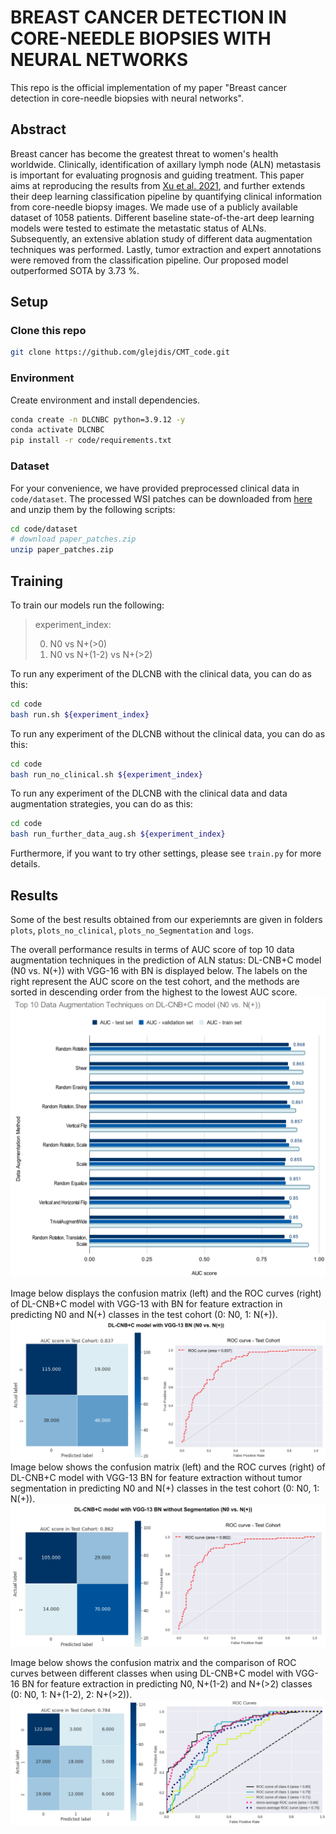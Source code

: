 # BREAST CANCER DETECTION IN CORE-NEEDLE BIOPSIES WITH NEURAL NETWORKS

This repo is the official implementation of my paper "Breast cancer detection in core-needle biopsies with neural networks". 

## Abstract

Breast cancer has become the greatest threat to women's health worldwide. Clinically, identification of axillary lymph node (ALN) metastasis is important for evaluating prognosis and guiding  treatment. This paper aims at reproducing the results from [Xu et al. 2021](https://arxiv.org/abs/2112.02222), and further extends their deep learning classification pipeline by quantifying clinical information from core-needle biopsy images. We made use of a publicly available dataset of $1058$ patients. Different baseline state-of-the-art deep learning models were tested to estimate the metastatic status of ALNs. Subsequently, an extensive ablation study of different data augmentation techniques was performed. Lastly, tumor extraction and expert annotations were removed from the classification pipeline.  Our proposed model outperformed SOTA by 3.73 %. 
        
## Setup

### Clone this repo

```bash
git clone https://github.com/glejdis/CMT_code.git
```

### Environment

Create environment and install dependencies.

```bash
conda create -n DLCNBC python=3.9.12 -y
conda activate DLCNBC
pip install -r code/requirements.txt
```
        
 ### Dataset

For your convenience, we have provided preprocessed clinical data in `code/dataset`. The processed WSI patches can be downloaded from [here](https://drive.google.com/file/d/1wY5KIVixdwzZZq2m0IoqmBLp0YlwBAz6/view?usp=sharing) and unzip them by the following scripts:

```bash
cd code/dataset
# download paper_patches.zip
unzip paper_patches.zip
```

## Training

To train our models run the following:

> experiment_index:
> 
> 0. N0 vs N+(>0)
> 2. N0 vs N+(1-2) vs N+(>2)

To run any experiment of the DLCNB with the clinical data, you can do as this:

```bash
cd code
bash run.sh ${experiment_index}
```

To run any experiment of the DLCNB without the clinical data, you can do as this:

```bash
cd code
bash run_no_clinical.sh ${experiment_index}
```

To run any experiment of the DLCNB with the clinical data and data augmentation strategies, you can do as this:

```bash
cd code
bash run_further_data_aug.sh ${experiment_index}
```

Furthermore, if you want to try other settings, please see `train.py` for more details.

## Results

Some of the best results obtained from our experiemnts are given in folders `plots`, `plots_no_clinical`, `plots_no_Segmentation` and `logs`.

The overall performance results in terms of AUC score of top 10 data augmentation techniques in the prediction of ALN status: DL-CNB+C model (N0 vs. N(+)) with VGG-16 with BN is displayed below. The labels on the right represent the AUC score on the test cohort, and the methods are sorted in descending order from the highest to the lowest AUC score.
<img src="./images/aug.png" width="550" >

Image below displays the confusion matrix (left) and the ROC curves (right) of DL-CNB+C model with VGG-13 with BN for feature extraction in predicting N0 and N(+) classes in the test cohort (0: N0, 1: N(+)).
<img src="./images/test_vgg13bn_0.png">
Image below shows the confusion matrix (left) and the ROC curves (right) of DL-CNB+C model with VGG-13 BN for feature extraction without tumor segmentation in predicting N0 and N(+) classes in the test cohort (0: N0, 1: N(+)). 
<img src="./images/test_roc_cm_13_nos.png">

Image below shows the confusion matrix and the comparison of ROC curves between different classes when using DL-CNB+C model with VGG-16 BN for feature extraction in predicting N0, N+(1-2) and N+(>2) classes (0: N0, 1: N+(1-2), 2: N+(>2)).
<img src="./images/test_roc_cm_2.png">



